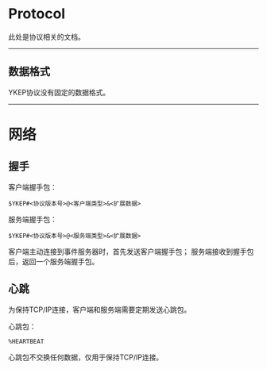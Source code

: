 # Protocol

此处是协议相关的文档。

---

## 数据格式

YKEP协议没有固定的数据格式。

---

# 网络

## 握手

客户端握手包：

```
$YKEP#<协议版本号>@<客户端类型>&<扩展数据>
```

服务端握手包：

```
$YKEP#<协议版本号>@<服务端类型>&<扩展数据>
```

客户端主动连接到事件服务器时，首先发送客户端握手包；
服务端接收到握手包后，返回一个服务端握手包。

## 心跳

为保持TCP/IP连接，客户端和服务端需要定期发送心跳包。

心跳包：

```
%HEARTBEAT
```

心跳包不交换任何数据，仅用于保持TCP/IP连接。







